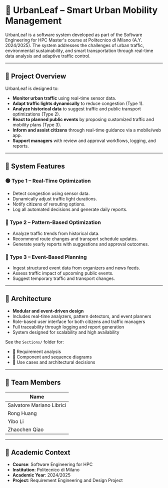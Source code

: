 # 🌿 UrbanLeaf – Smart Urban Mobility Management

UrbanLeaf is a software system developed as part of the Software Engineering for HPC Master's course at Politecnico di Milano (A.Y. 2024/2025). The system addresses the challenges of urban traffic, environmental sustainability, and smart transportation through real-time data analysis and adaptive traffic control.

---

## 📘 Project Overview

UrbanLeaf is designed to:

- **Monitor urban traffic** using real-time sensor data.
- **Adapt traffic lights dynamically** to reduce congestion (Type 1).
- **Analyze historical data** to suggest traffic and public transport optimizations (Type 2).
- **React to planned public events** by proposing customized traffic and mobility plans (Type 3).
- **Inform and assist citizens** through real-time guidance via a mobile/web app.
- **Support managers** with review and approval workflows, logging, and reports.

---

## 🚦 System Features

### 🟢 Type 1 – Real-Time Optimization
- Detect congestion using sensor data.
- Dynamically adjust traffic light durations.
- Notify citizens of rerouting options.
- Log all automated decisions and generate daily reports.

### 🔁 Type 2 – Pattern-Based Optimization
- Analyze traffic trends from historical data.
- Recommend route changes and transport schedule updates.
- Generate yearly reports with suggestions and approval outcomes.

### 📅 Type 3 – Event-Based Planning
- Ingest structured event data from organizers and news feeds.
- Assess traffic impact of upcoming public events.
- Suggest temporary traffic and transport changes.

---

## 🧩 Architecture

- **Modular and event-driven design**
- Includes real-time analyzers, pattern detectors, and event planners
- Role-based user interface for both citizens and traffic managers
- Full traceability through logging and report generation
- System designed for scalability and high availability

See the `Sections/` folder for:
- 📄 Requirement analysis
- 🧱 Component and sequence diagrams
- 🧪 Use cases and architectural decisions

---

## 👥 Team Members

| Name                   |
|------------------------|
| Salvatore Mariano Librici        |
| Rong Huang             | 
| Yibo Li                | 
| Zhaochen Qiao          | 

---

## 📅 Academic Context

- **Course**: Software Engineering for HPC
- **Institution**: Politecnico di Milano
- **Academic Year**: 2024/2025
- **Project**: Requirement Engineering and Design Project
